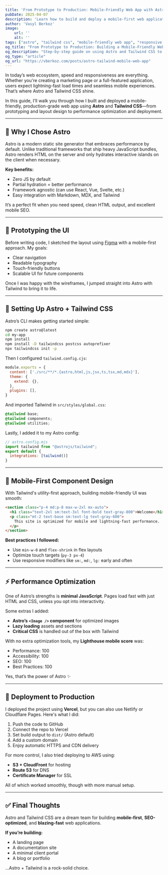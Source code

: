 ```yaml
---
title: 'From Prototype to Production: Mobile-Friendly Web App with Astro & Tailwind'
pubDate: 2025-04-07
description: 'Learn how to build and deploy a mobile-first web application using Astro and Tailwind CSS, from initial design to production launch.'
author: 'Vasyl Berkoz'
image:
    url: ''
    alt: ''
tags: ["astro", "tailwind css", "mobile-friendly web app", "responsive design", "jamstack", "frontend development", "static site generation", "performance optimization", "astro deployment"]
og_title: "From Prototype to Production: Building a Mobile-Friendly Web App with Astro & Tailwind"
og_description: "Step-by-step guide on using Astro and Tailwind CSS to create a fast, responsive, mobile-first web app and deploy it to production."
og_type: "article"
og_url: "https://vberkoz.com/posts/astro-tailwind-mobile-web-app"
---
```


In today’s web ecosystem, speed and responsiveness are everything. Whether you're creating a marketing page or a full-featured application, users expect lightning-fast load times and seamless mobile experiences. That’s where Astro and Tailwind CSS shine.

In this guide, I’ll walk you through how I built and deployed a mobile-friendly, production-grade web app using **Astro** and **Tailwind CSS**—from prototyping and layout design to performance optimization and deployment.

---

## 🚀 Why I Chose Astro

Astro is a modern static site generator that embraces performance by default. Unlike traditional frameworks that ship heavy JavaScript bundles, Astro renders HTML on the server and only hydrates interactive islands on the client when necessary.

**Key benefits:**
- Zero JS by default  
- Partial hydration = better performance  
- Framework agnostic (can use React, Vue, Svelte, etc.)  
- Easy integration with Markdown, MDX, and Tailwind

It’s a perfect fit when you need speed, clean HTML output, and excellent mobile SEO.

---

## 🎨 Prototyping the UI

Before writing code, I sketched the layout using [Figma](https://figma.com/) with a mobile-first approach. My goals:
- Clear navigation
- Readable typography
- Touch-friendly buttons
- Scalable UI for future components

Once I was happy with the wireframes, I jumped straight into Astro with Tailwind to bring it to life.

---

## 🧱 Setting Up Astro + Tailwind CSS

Astro’s CLI makes getting started simple:

```bash
npm create astro@latest
cd my-app
npm install
npm install -D tailwindcss postcss autoprefixer
npx tailwindcss init -p
```

Then I configured `tailwind.config.cjs`:

```js
module.exports = {
  content: ['./src/**/*.{astro,html,js,jsx,ts,tsx,md,mdx}'],
  theme: {
    extend: {},
  },
  plugins: [],
}
```

And imported Tailwind in `src/styles/global.css`:

```css
@tailwind base;
@tailwind components;
@tailwind utilities;
```

Lastly, I added it to my Astro config:

```js
// astro.config.mjs
import tailwind from "@astrojs/tailwind";
export default {
  integrations: [tailwind()]
}
```

---

## 📱 Mobile-First Component Design

With Tailwind's utility-first approach, building mobile-friendly UI was smooth:

```html
<section class="p-4 md:p-8 max-w-2xl mx-auto">
  <h1 class="text-2xl sm:text-3xl font-bold text-gray-800">Welcome</h1>
  <p class="mt-2 text-base sm:text-lg text-gray-600">
    This site is optimized for mobile and lightning-fast performance.
  </p>
</section>
```

**Best practices I followed:**
- Use `min-w-0` and `flex-shrink` in flex layouts
- Optimize touch targets (`py-3 px-4`)
- Use responsive modifiers like `sm:`, `md:`, `lg:` early and often

---

## ⚡ Performance Optimization

One of Astro’s strengths is **minimal JavaScript**. Pages load fast with just HTML and CSS, unless you opt into interactivity.

Some extras I added:
- **Astro’s `<Image />` component** for optimized images
- **Lazy loading** assets and sections
- **Critical CSS** is handled out of the box with Tailwind

With no extra optimization tools, my **Lighthouse mobile score** was:
- Performance: 100  
- Accessibility: 100  
- SEO: 100  
- Best Practices: 100

Yes, that’s the power of Astro ✨

---

## 🚀 Deployment to Production

I deployed the project using **Vercel**, but you can also use Netlify or Cloudflare Pages. Here's what I did:

1. Push the code to GitHub  
2. Connect the repo to Vercel  
3. Set build output to `dist/` (Astro default)  
4. Add a custom domain  
5. Enjoy automatic HTTPS and CDN delivery

For more control, I also tried deploying to AWS using:
- **S3 + CloudFront** for hosting  
- **Route 53** for DNS  
- **Certificate Manager** for SSL

All of which worked smoothly, though with more manual setup.

---

## ✅ Final Thoughts

Astro and Tailwind CSS are a dream team for building **mobile-first**, **SEO-optimized**, and **blazing-fast** web applications.

**If you’re building:**
- A landing page  
- A documentation site  
- A minimal client portal  
- A blog or portfolio

…Astro + Tailwind is a rock-solid choice.
